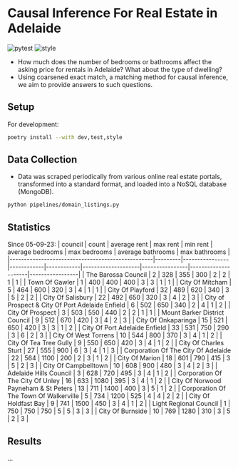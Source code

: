 # Causal Inference For Real Estate in Adelaide

![pytest](https://github.com/lewisbails/real-estate/actions/workflows/pytest.yml/badge.svg?event=push&branch=master)
![style](https://github.com/lewisbails/real-estate/actions/workflows/style.yml/badge.svg?event=push&branch=master)

* How much does the number of bedrooms or bathrooms affect the asking price for rentals in Adelaide? What about the type of dwelling?
* Using coarsened exact match, a matching method for causal inference, we aim to provide answers to such questions.

## Setup

For development:

```bash
poetry install --with dev,test,style
```


## Data Collection

* Data was scraped periodically from various online real estate portals, transformed into a standard format, and loaded into a NoSQL database (MongoDB).

```bash
python pipelines/domain_listings.py
```

## Statistics
Since 05-09-23\:
| council                                          |   count |   average rent |   max rent |   min rent |   average bedrooms |   max bedrooms |   average bathrooms |   max bathrooms |
|--------------------------------------------------|---------|----------------|------------|------------|--------------------|----------------|---------------------|-----------------|
| The Barossa Council                              |       2 |            328 |        355 |        300 |                  2 |              2 |                   1 |               1 |
| Town Of Gawler                                   |       1 |            400 |        400 |        400 |                  3 |              3 |                   1 |               1 |
| City Of Mitcham                                  |       5 |            464 |        600 |        320 |                  3 |              4 |                   1 |               1 |
| City Of Playford                                 |      32 |            489 |        620 |        340 |                  3 |              5 |                   2 |               2 |
| City Of Salisbury                                |      22 |            492 |        650 |        320 |                  3 |              4 |                   2 |               3 |
| City of Prospect & City Of Port Adelaide Enfield |       6 |            502 |        650 |        340 |                  2 |              4 |                   1 |               2 |
| City Of Prospect                                 |       3 |            503 |        550 |        440 |                  2 |              2 |                   1 |               1 |
| Mount Barker District Council                    |       9 |            512 |        670 |        420 |                  3 |              4 |                   2 |               3 |
| City Of Onkaparinga                              |      15 |            521 |        650 |        420 |                  3 |              3 |                   1 |               2 |
| City Of Port Adelaide Enfield                    |      33 |            531 |        750 |        290 |                  3 |              6 |                   2 |               3 |
| City Of West Torrens                             |      10 |            544 |        800 |        370 |                  3 |              4 |                   1 |               2 |
| City Of Tea Tree Gully                           |       9 |            550 |        650 |        420 |                  3 |              4 |                   1 |               2 |
| City Of Charles Sturt                            |      27 |            555 |        900 |          6 |                  3 |              4 |                   1 |               3 |
| Corporation Of The City Of Adelaide              |      22 |            564 |       1100 |        200 |                  2 |              3 |                   1 |               2 |
| City Of Marion                                   |      18 |            601 |        790 |        415 |                  3 |              5 |                   2 |               3 |
| City Of Campbelltown                             |      10 |            608 |        900 |        480 |                  3 |              4 |                   2 |               3 |
| Adelaide Hills Council                           |       3 |            628 |        720 |        495 |                  3 |              4 |                   1 |               2 |
| Corporation Of The City Of Unley                 |      16 |            633 |       1080 |        395 |                  3 |              4 |                   1 |               2 |
| City Of Norwood Payneham & St Peters             |      13 |            711 |       1400 |        400 |                  3 |              5 |                   1 |               2 |
| Corporation Of The Town Of Walkerville           |       5 |            734 |       1200 |        525 |                  4 |              4 |                   2 |               2 |
| City Of Holdfast Bay                             |       9 |            741 |       1500 |        450 |                  3 |              4 |                   1 |               2 |
| Light Regional Council                           |       1 |            750 |        750 |        750 |                  5 |              5 |                   3 |               3 |
| City Of Burnside                                 |      10 |            769 |       1280 |        310 |                  3 |              5 |                   2 |               3 |
## Results

...
